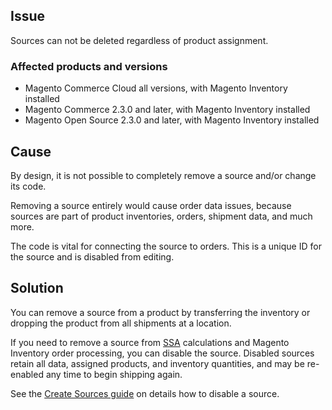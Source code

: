 ## Issue

Sources can not be deleted regardless of product assignment.

### Affected products and versions

*   Magento Commerce Cloud all versions,&nbsp;with Magento Inventory installed&nbsp;
*   Magento Commerce 2.3.0 and later, with Magento Inventory installed&nbsp;
*   Magento Open Source 2.3.0 and later,&nbsp;with Magento Inventory installed&nbsp;

## Cause

By design, it is not possible to completely remove a source and/or change its code.

Removing a source entirely would cause order data issues, because sources are part of product inventories, orders, shipment data, and much more. &nbsp;

The code is vital for connecting the source to orders. This is a unique ID for the source and is disabled from editing.

## Solution

You can remove a source from a product by transferring the inventory or dropping the product from all shipments at a location.

If you need to remove a source from <a href="https://devdocs.magento.com/guides/v2.3/inventory/source-selection-algorithms.html" target="_self">SSA</a> calculations and Magento Inventory order processing, you can disable the source. Disabled sources retain all data, assigned products, and inventory quantities, and may be re-enabled any time to begin shipping again.

See the [Create Sources guide](https://github.com/magento/inventory/wiki/Create-Sources#disable-sources) on details how to disable a source.&nbsp;